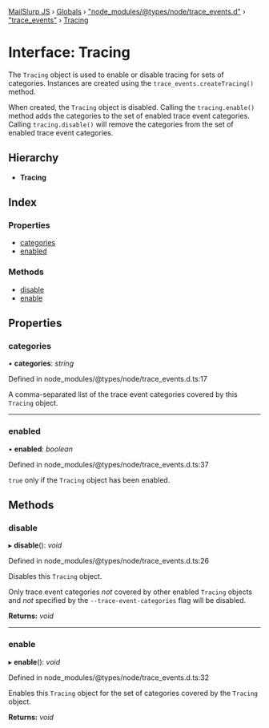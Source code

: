 [MailSlurp JS](../README.md) › [Globals](../globals.md) › ["node_modules/@types/node/trace_events.d"](../modules/_node_modules__types_node_trace_events_d_.md) › ["trace_events"](../modules/_node_modules__types_node_trace_events_d_._trace_events_.md) › [Tracing](_node_modules__types_node_trace_events_d_._trace_events_.tracing.md)

# Interface: Tracing

The `Tracing` object is used to enable or disable tracing for sets of
categories. Instances are created using the
`trace_events.createTracing()` method.

When created, the `Tracing` object is disabled. Calling the
`tracing.enable()` method adds the categories to the set of enabled trace
event categories. Calling `tracing.disable()` will remove the categories
from the set of enabled trace event categories.

## Hierarchy

* **Tracing**

## Index

### Properties

* [categories](_node_modules__types_node_trace_events_d_._trace_events_.tracing.md#categories)
* [enabled](_node_modules__types_node_trace_events_d_._trace_events_.tracing.md#enabled)

### Methods

* [disable](_node_modules__types_node_trace_events_d_._trace_events_.tracing.md#disable)
* [enable](_node_modules__types_node_trace_events_d_._trace_events_.tracing.md#enable)

## Properties

###  categories

• **categories**: *string*

Defined in node_modules/@types/node/trace_events.d.ts:17

A comma-separated list of the trace event categories covered by this
`Tracing` object.

___

###  enabled

• **enabled**: *boolean*

Defined in node_modules/@types/node/trace_events.d.ts:37

`true` only if the `Tracing` object has been enabled.

## Methods

###  disable

▸ **disable**(): *void*

Defined in node_modules/@types/node/trace_events.d.ts:26

Disables this `Tracing` object.

Only trace event categories _not_ covered by other enabled `Tracing`
objects and _not_ specified by the `--trace-event-categories` flag
will be disabled.

**Returns:** *void*

___

###  enable

▸ **enable**(): *void*

Defined in node_modules/@types/node/trace_events.d.ts:32

Enables this `Tracing` object for the set of categories covered by
the `Tracing` object.

**Returns:** *void*
